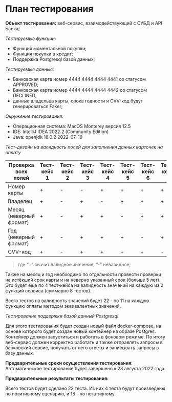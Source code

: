 # План тестирования

**Объект тестирования:** веб-сервис, взаимодействующий с СУБД и API Банка;

_Тестируемые функции:_
- Функция моментальной покупки;
- Функция покупки в кредит;
- Поддержка Postgresql базой данных;

_Тестируемые данные:_
- Банковская карта номер 4444 4444 4444 4441 со статусом APPROVED;
- Банковская карта номер 4444 4444 4444 4442 со статусом DECLINED;
- данные владельца карты, срока годности и CVV-код будут генерироваться Faker;

_Окружение тестирования:_
- Операционная система: MacOS Monterey версия 12.5
- IDE: IntelliJ IDEA 2022.2 (Community Edition)
- Java: openjdk 18.0.2 2022-07-19

_Тест-дизайн на валидность полей для заполнения данных карточек на оплату_

| Проверка всех полей     | Тест-кейс 1 | Тест-кейс 2 | Тест-кейс 3 | Тест-кейс 4 | Тест-кейс 5 | Тест-кейс 6 | Тест-кейс 7 |
|-------------------------|-------------|-------------|-------------|-------------|-------------|-------------|-------------|
| Номер карты             | +           | -           | -           | +           | +           | +           | +           |
| Владелец                | +           | -           | +           | -           | +           | +           | +           |
| Месяц (неверный формат) | +           | -           | +           | +           | -           | +           | +           |
| Год (неверный формат)   | +           | -           | +           | +           | +           | -           | +           |
| CVV-код                 | +           | -           | +           | +           | +           | +           | -           |
> где “+” значит валидное значение, “-” невалидное;

Также на месяц и год необходимо по отдельности провести проверки на истёкший
срок карты и на неверно указанный срок (больше 5 лет). Это будет еще по 4
тест-кейса на валидность значений на каждую из 2 функций сервиса (суммарно
8 тестов).

Всего тестов на валидность значений будет 22 - по 11 на каждую функцию оплаты
методом эквивалентных значений.


_Тестирование поддержки базой данный Postgresql_

Для этого тестирования будет создан новый файл docker-compose, на основе
которого будет создан новый контейнер на образе Postgres. Контейнер
должен запуститься и работать в фоновом режиме. По итогу веб-сервис должен
корректно работать и также отправлять запросы в банковский сервис,
получать от него ответы и записывать запросы в базу данных.


**Предварительные сроки осуществления тестирования:**
Автоматическое тестирование будет завершено к 23 августа 2022 года.

**Предварительные результаты тестирования:**

Всего тестов будет сделано 22 теста.
Из них 4 теста будут произведены по позитивному сценарию, и 18 - по
негативному.
